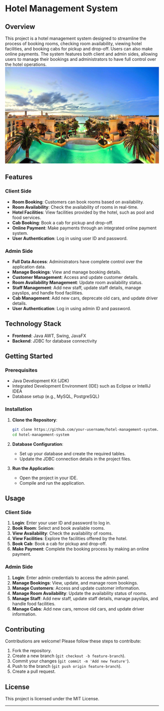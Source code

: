 # Hotel Management System

## Overview

This project is a hotel management system designed to streamline the process of booking rooms, checking room availability, viewing hotel facilities, and booking cabs for pickup and drop-off. Users can also make online payments. The system features both client and admin sides, allowing users to manage their bookings and administrators to have full control over the hotel operations.
![alt text](third.jpg)
## Features

### Client Side
- **Room Booking**: Customers can book rooms based on availability.
- **Room Availability**: Check the availability of rooms in real-time.
- **Hotel Facilities**: View facilities provided by the hotel, such as pool and food services.
- **Cab Booking**: Book a cab for pickup and drop-off.
- **Online Payment**: Make payments through an integrated online payment system.
- **User Authentication**: Log in using user ID and password.

### Admin Side
- **Full Data Access**: Administrators have complete control over the application data.
- **Manage Bookings**: View and manage booking details.
- **Customer Management**: Access and update customer details.
- **Room Availability Management**: Update room availability status.
- **Staff Management**: Add new staff, update staff details, manage payslips, and handle food facilities.
- **Cab Management**: Add new cars, deprecate old cars, and update driver details.
- **User Authentication**: Log in using admin ID and password.

## Technology Stack

- **Frontend**: Java AWT, Swing, JavaFX
- **Backend**: JDBC for database connectivity

## Getting Started

### Prerequisites
- Java Development Kit (JDK)
- Integrated Development Environment (IDE) such as Eclipse or IntelliJ IDEA
- Database setup (e.g., MySQL, PostgreSQL)

### Installation

1. **Clone the Repository**:
    ```bash
    git clone https://github.com/your-username/hotel-management-system.git
    cd hotel-management-system
    ```

2. **Database Configuration**:
    - Set up your database and create the required tables.
    - Update the JDBC connection details in the project files.

3. **Run the Application**:
    - Open the project in your IDE.
    - Compile and run the application.

## Usage

### Client Side
1. **Login**: Enter your user ID and password to log in.
2. **Book Room**: Select and book available rooms.
3. **View Availability**: Check the availability of rooms.
4. **View Facilities**: Explore the facilities offered by the hotel.
5. **Book Cab**: Book a cab for pickup and drop-off.
6. **Make Payment**: Complete the booking process by making an online payment.

### Admin Side
1. **Login**: Enter admin credentials to access the admin panel.
2. **Manage Bookings**: View, update, and manage room bookings.
3. **Manage Customers**: Access and update customer information.
4. **Manage Room Availability**: Update the availability status of rooms.
5. **Manage Staff**: Add new staff, update staff details, manage payslips, and handle food facilities.
6. **Manage Cabs**: Add new cars, remove old cars, and update driver information.

## Contributing

Contributions are welcome! Please follow these steps to contribute:

1. Fork the repository.
2. Create a new branch (`git checkout -b feature-branch`).
3. Commit your changes (`git commit -m 'Add new feature'`).
4. Push to the branch (`git push origin feature-branch`).
5. Create a pull request.

## License

This project is licensed under the MIT License.

---


